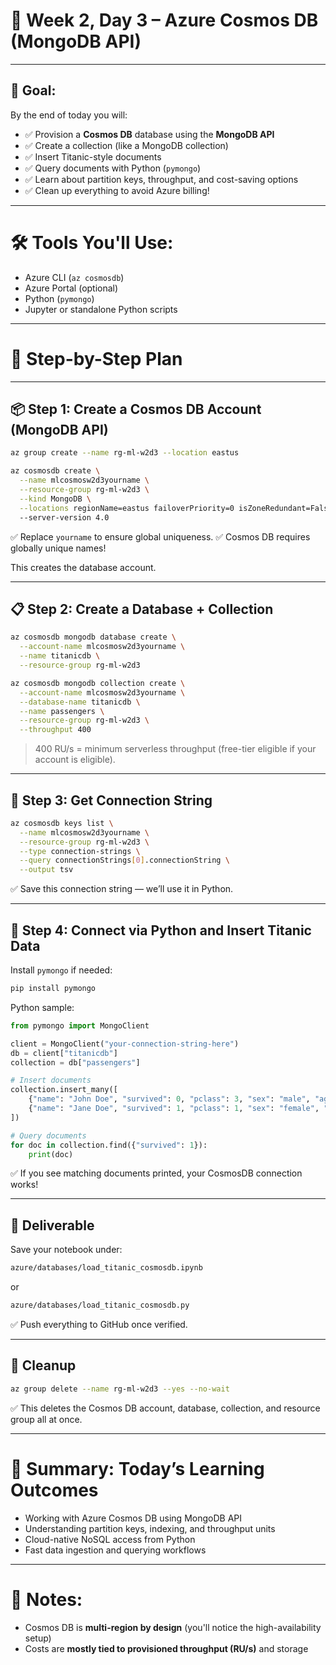 # 📅 Week 2, Day 3 – Azure Cosmos DB (MongoDB API)

---

## 🧠 Goal:

By the end of today you will:

- ✅ Provision a **Cosmos DB** database using the **MongoDB API**
- ✅ Create a collection (like a MongoDB collection)
- ✅ Insert Titanic-style documents
- ✅ Query documents with Python (`pymongo`)
- ✅ Learn about partition keys, throughput, and cost-saving options
- ✅ Clean up everything to avoid Azure billing!

---

# 🛠️ Tools You'll Use:

- Azure CLI (`az cosmosdb`)
- Azure Portal (optional)
- Python (`pymongo`)
- Jupyter or standalone Python scripts

---

# 🚀 Step-by-Step Plan

---

## 📦 Step 1: Create a Cosmos DB Account (MongoDB API)

```bash
az group create --name rg-ml-w2d3 --location eastus
```

```bash
az cosmosdb create \
  --name mlcosmosw2d3yourname \
  --resource-group rg-ml-w2d3 \
  --kind MongoDB \
  --locations regionName=eastus failoverPriority=0 isZoneRedundant=False
  --server-version 4.0
```

✅ Replace `yourname` to ensure global uniqueness.
✅ Cosmos DB requires globally unique names!

This creates the database account.

---

## 📋 Step 2: Create a Database + Collection

```bash
az cosmosdb mongodb database create \
  --account-name mlcosmosw2d3yourname \
  --name titanicdb \
  --resource-group rg-ml-w2d3
```

```bash
az cosmosdb mongodb collection create \
  --account-name mlcosmosw2d3yourname \
  --database-name titanicdb \
  --name passengers \
  --resource-group rg-ml-w2d3 \
  --throughput 400
```

> 400 RU/s = minimum serverless throughput (free-tier eligible if your account is eligible).

---

## 🔐 Step 3: Get Connection String

```bash
az cosmosdb keys list \
  --name mlcosmosw2d3yourname \
  --resource-group rg-ml-w2d3 \
  --type connection-strings \
  --query connectionStrings[0].connectionString \
  --output tsv
```

✅ Save this connection string — we’ll use it in Python.

---

## 📓 Step 4: Connect via Python and Insert Titanic Data

Install `pymongo` if needed:

```bash
pip install pymongo
```

Python sample:

```python
from pymongo import MongoClient

client = MongoClient("your-connection-string-here")
db = client["titanicdb"]
collection = db["passengers"]

# Insert documents
collection.insert_many([
    {"name": "John Doe", "survived": 0, "pclass": 3, "sex": "male", "age": 35},
    {"name": "Jane Doe", "survived": 1, "pclass": 1, "sex": "female", "age": 28}
])

# Query documents
for doc in collection.find({"survived": 1}):
    print(doc)
```

✅ If you see matching documents printed, your CosmosDB connection works!

---

## 📄 Deliverable

Save your notebook under:

```bash
azure/databases/load_titanic_cosmosdb.ipynb
```

or

```bash
azure/databases/load_titanic_cosmosdb.py
```

✅ Push everything to GitHub once verified.

---

## 🧹 Cleanup

```bash
az group delete --name rg-ml-w2d3 --yes --no-wait
```

✅ This deletes the Cosmos DB account, database, collection, and resource group all at once.

---

# 🏁 Summary: Today’s Learning Outcomes

- Working with Azure Cosmos DB using MongoDB API
- Understanding partition keys, indexing, and throughput units
- Cloud-native NoSQL access from Python
- Fast data ingestion and querying workflows

---

# 📣 Notes:

- Cosmos DB is **multi-region by design** (you'll notice the high-availability setup)
- Costs are **mostly tied to provisioned throughput (RU/s)** and storage
